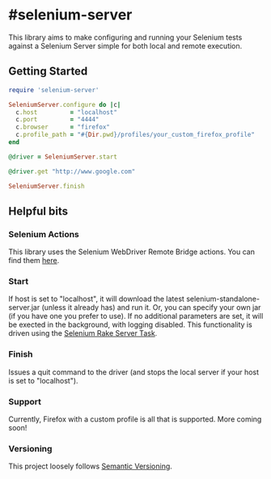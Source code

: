 #selenium-server
===============

This library aims to make configuring and running your Selenium tests against a Selenium Server simple for both local and remote execution.

## Getting Started
```ruby
require 'selenium-server'

SeleniumServer.configure do |c|
  c.host         = "localhost"
  c.port         = "4444"
  c.browser      = "firefox"
  c.profile_path = "#{Dir.pwd}/profiles/your_custom_firefox_profile"
end

@driver = SeleniumServer.start

@driver.get "http://www.google.com"

SeleniumServer.finish
```  

## Helpful bits

### Selenium Actions  
This library uses the Selenium WebDriver Remote Bridge actions. You can find them [here](http://www.ruby-doc.org/gems/docs/b/bbc-selenium-webdriver-1.17.0/Selenium/WebDriver/Remote/Bridge.html).  

### Start  
If host is set to "localhost", it will download the latest selenium-standalone-server.jar (unless it already has) and run it. Or, you can specify your own jar (if you have one you prefer to use). If no additional parameters are set, it will be exected in the background, with logging disabled. This functionality is driven using the [Selenium Rake Server Task](http://selenium.googlecode.com/svn/trunk/docs/api/rb/Selenium/Rake/ServerTask.html). 

### Finish  
Issues a quit command to the driver (and stops the local server if your host is set to "localhost").  

### Support  
Currently, Firefox with a custom profile is all that is supported. More coming soon!  

### Versioning  
This project loosely follows [Semantic Versioning](http://semver.org/).
